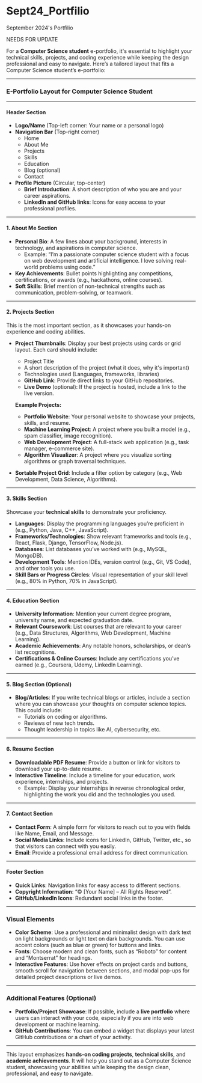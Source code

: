# Sept24_Portfilio
September 2024's Portfilio

NEEDS FOR UPDATE

For a **Computer Science student** e-portfolio, it's essential to highlight your technical skills, projects, and coding experience while keeping the design professional and easy to navigate. Here’s a tailored layout that fits a Computer Science student’s e-portfolio:

---

### **E-Portfolio Layout for Computer Science Student**

---

#### **Header Section**
- **Logo/Name** (Top-left corner: Your name or a personal logo)
- **Navigation Bar** (Top-right corner)
  - Home
  - About Me
  - Projects
  - Skills
  - Education
  - Blog (optional)
  - Contact
- **Profile Picture** (Circular, top-center)  
  - **Brief Introduction**: A short description of who you are and your career aspirations.  
  - **LinkedIn and GitHub links**: Icons for easy access to your professional profiles.

---

#### **1. About Me Section**
- **Personal Bio**: A few lines about your background, interests in technology, and aspirations in computer science.
  - Example: “I’m a passionate computer science student with a focus on web development and artificial intelligence. I love solving real-world problems using code.”
- **Key Achievements**: Bullet points highlighting any competitions, certifications, or awards (e.g., hackathons, online courses).
- **Soft Skills**: Brief mention of non-technical strengths such as communication, problem-solving, or teamwork.

---

#### **2. Projects Section**
This is the most important section, as it showcases your hands-on experience and coding abilities.
- **Project Thumbnails**: Display your best projects using cards or grid layout. Each card should include:
  - Project Title
  - A short description of the project (what it does, why it's important)
  - Technologies used (Languages, frameworks, libraries)
  - **GitHub Link**: Provide direct links to your GitHub repositories.
  - **Live Demo** (optional): If the project is hosted, include a link to the live version.
  
  **Example Projects:**
  - **Portfolio Website**: Your personal website to showcase your projects, skills, and resume.
  - **Machine Learning Project**: A project where you built a model (e.g., spam classifier, image recognition).
  - **Web Development Project**: A full-stack web application (e.g., task manager, e-commerce site).
  - **Algorithm Visualizer**: A project where you visualize sorting algorithms or graph traversal techniques.

- **Sortable Project Grid**: Include a filter option by category (e.g., Web Development, Data Science, Algorithms).

---

#### **3. Skills Section**
Showcase your **technical skills** to demonstrate your proficiency.
- **Languages**: Display the programming languages you’re proficient in (e.g., Python, Java, C++, JavaScript).
- **Frameworks/Technologies**: Show relevant frameworks and tools (e.g., React, Flask, Django, TensorFlow, Node.js).
- **Databases**: List databases you’ve worked with (e.g., MySQL, MongoDB).
- **Development Tools**: Mention IDEs, version control (e.g., Git, VS Code), and other tools you use.
- **Skill Bars or Progress Circles**: Visual representation of your skill level (e.g., 80% in Python, 70% in JavaScript).

---

#### **4. Education Section**
- **University Information**: Mention your current degree program, university name, and expected graduation date.
- **Relevant Coursework**: List courses that are relevant to your career (e.g., Data Structures, Algorithms, Web Development, Machine Learning).
- **Academic Achievements**: Any notable honors, scholarships, or dean’s list recognitions.
- **Certifications & Online Courses**: Include any certifications you’ve earned (e.g., Coursera, Udemy, LinkedIn Learning).

---

#### **5. Blog Section (Optional)**
- **Blog/Articles**: If you write technical blogs or articles, include a section where you can showcase your thoughts on computer science topics. This could include:
  - Tutorials on coding or algorithms.
  - Reviews of new tech trends.
  - Thought leadership in topics like AI, cybersecurity, etc.

---

#### **6. Resume Section**
- **Downloadable PDF Resume**: Provide a button or link for visitors to download your up-to-date resume.
- **Interactive Timeline**: Include a timeline for your education, work experience, internships, and projects.
  - Example: Display your internships in reverse chronological order, highlighting the work you did and the technologies you used.

---

#### **7. Contact Section**
- **Contact Form**: A simple form for visitors to reach out to you with fields like Name, Email, and Message.
- **Social Media Links**: Include icons for LinkedIn, GitHub, Twitter, etc., so that visitors can connect with you easily.
- **Email**: Provide a professional email address for direct communication.
  
---

#### **Footer Section**
- **Quick Links**: Navigation links for easy access to different sections.
- **Copyright Information**: “© [Your Name] – All Rights Reserved”.
- **GitHub/LinkedIn Icons**: Redundant social links in the footer.

---

### **Visual Elements**
- **Color Scheme**: Use a professional and minimalist design with dark text on light backgrounds or light text on dark backgrounds. You can use accent colors (such as blue or green) for buttons and links.
- **Fonts**: Choose modern and clean fonts, such as “Roboto” for content and “Montserrat” for headings.
- **Interactive Features**: Use hover effects on project cards and buttons, smooth scroll for navigation between sections, and modal pop-ups for detailed project descriptions or live demos.
  
---

### **Additional Features (Optional)**
- **Portfolio/Project Showcase**: If possible, include a **live portfolio** where users can interact with your code, especially if you are into web development or machine learning.
- **GitHub Contributions**: You can embed a widget that displays your latest GitHub contributions or a chart of your activity.

---

This layout emphasizes **hands-on coding projects**, **technical skills**, and **academic achievements**. It will help you stand out as a Computer Science student, showcasing your abilities while keeping the design clean, professional, and easy to navigate.
